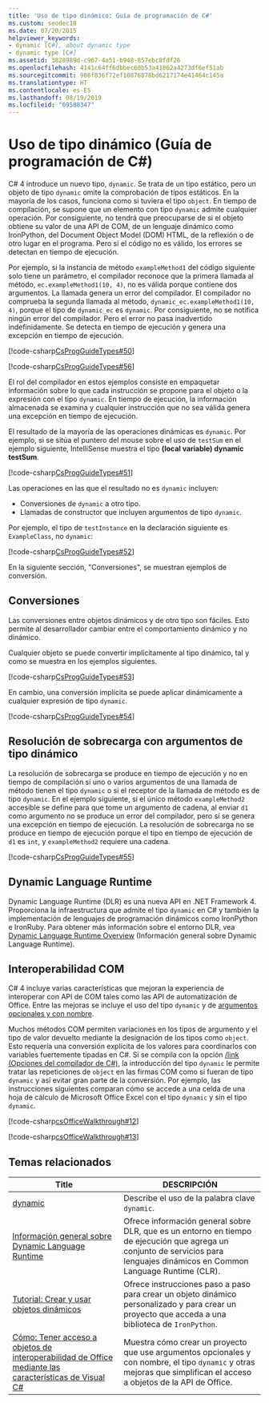 ```yaml
---
title: 'Uso de tipo dinámico: Guía de programación de C#'
ms.custom: seodec18
ms.date: 07/20/2015
helpviewer_keywords:
- dynamic [C#], about dynamic type
- dynamic type [C#]
ms.assetid: 3828989d-c967-4a51-b948-857ebc8fdf26
ms.openlocfilehash: 4141c64ff6dbbec60b53a41862a4273df6ef51ab
ms.sourcegitcommit: 986f836f72ef10876878bd6217174e41464c145a
ms.translationtype: HT
ms.contentlocale: es-ES
ms.lasthandoff: 08/19/2019
ms.locfileid: "69588347"
---
```

# <a name="using-type-dynamic-c-programming-guide"></a>Uso de tipo dinámico (Guía de programación de C#)

C# 4 introduce un nuevo tipo, `dynamic`. Se trata de un tipo estático, pero un objeto de tipo `dynamic` omite la comprobación de tipos estáticos. En la mayoría de los casos, funciona como si tuviera el tipo `object`. En tiempo de compilación, se supone que un elemento con tipo `dynamic` admite cualquier operación. Por consiguiente, no tendrá que preocuparse de si el objeto obtiene su valor de una API de COM, de un lenguaje dinámico como IronPython, del Document Object Model (DOM) HTML, de la reflexión o de otro lugar en el programa. Pero si el código no es válido, los errores se detectan en tiempo de ejecución.

Por ejemplo, si la instancia de método `exampleMethod1` del código siguiente solo tiene un parámetro, el compilador reconoce que la primera llamada al método, `ec.exampleMethod1(10, 4)`, no es válida porque contiene dos argumentos. La llamada genera un error del compilador. El compilador no comprueba la segunda llamada al método, `dynamic_ec.exampleMethod1(10, 4)`, porque el tipo de `dynamic_ec` es `dynamic`. Por consiguiente, no se notifica ningún error del compilador. Pero el error no pasa inadvertido indefinidamente. Se detecta en tiempo de ejecución y genera una excepción en tiempo de ejecución.

[!code-csharp[CsProgGuideTypes#50](~/samples/snippets/csharp/VS_Snippets_VBCSharp/CsProgGuideTypes/CS/usingdynamic.cs#50)]

[!code-csharp[CsProgGuideTypes#56](~/samples/snippets/csharp/VS_Snippets_VBCSharp/CsProgGuideTypes/CS/usingdynamic.cs#56)]

El rol del compilador en estos ejemplos consiste en empaquetar información sobre lo que cada instrucción se propone para el objeto o la expresión con el tipo `dynamic`. En tiempo de ejecución, la información almacenada se examina y cualquier instrucción que no sea válida genera una excepción en tiempo de ejecución.

El resultado de la mayoría de las operaciones dinámicas es `dynamic`. Por ejemplo, si se sitúa el puntero del mouse sobre el uso de `testSum` en el ejemplo siguiente, IntelliSense muestra el tipo **(local variable) dynamic testSum**.

[!code-csharp[CsProgGuideTypes#51](~/samples/snippets/csharp/VS_Snippets_VBCSharp/CsProgGuideTypes/CS/usingdynamic.cs#51)]

Las operaciones en las que el resultado no es `dynamic` incluyen:

* Conversiones de `dynamic` a otro tipo.
* Llamadas de constructor que incluyen argumentos de tipo `dynamic`.

Por ejemplo, el tipo de `testInstance` en la declaración siguiente es `ExampleClass`, no `dynamic`:

[!code-csharp[CsProgGuideTypes#52](~/samples/snippets/csharp/VS_Snippets_VBCSharp/CsProgGuideTypes/CS/usingdynamic.cs#52)]

En la siguiente sección, "Conversiones", se muestran ejemplos de conversión.

## <a name="conversions"></a>Conversiones

Las conversiones entre objetos dinámicos y de otro tipo son fáciles. Esto permite al desarrollador cambiar entre el comportamiento dinámico y no dinámico.

Cualquier objeto se puede convertir implícitamente al tipo dinámico, tal y como se muestra en los ejemplos siguientes.

[!code-csharp[CsProgGuideTypes#53](~/samples/snippets/csharp/VS_Snippets_VBCSharp/CsProgGuideTypes/CS/usingdynamic.cs#53)]

En cambio, una conversión implícita se puede aplicar dinámicamente a cualquier expresión de tipo `dynamic`.

[!code-csharp[CsProgGuideTypes#54](~/samples/snippets/csharp/VS_Snippets_VBCSharp/CsProgGuideTypes/CS/usingdynamic.cs#54)]

## <a name="overload-resolution-with-arguments-of-type-dynamic"></a>Resolución de sobrecarga con argumentos de tipo dinámico

La resolución de sobrecarga se produce en tiempo de ejecución y no en tiempo de compilación si uno o varios argumentos de una llamada de método tienen el tipo `dynamic` o si el receptor de la llamada de método es de tipo `dynamic`. En el ejemplo siguiente, si el único método `exampleMethod2` accesible se define para que tome un argumento de cadena, al enviar `d1` como argumento no se produce un error del compilador, pero sí se genera una excepción en tiempo de ejecución. La resolución de sobrecarga no se produce en tiempo de ejecución porque el tipo en tiempo de ejecución de `d1` es `int`, y `exampleMethod2` requiere una cadena.

[!code-csharp[CsProgGuideTypes#55](~/samples/snippets/csharp/VS_Snippets_VBCSharp/CsProgGuideTypes/CS/usingdynamic.cs#55)]

## <a name="dynamic-language-runtime"></a>Dynamic Language Runtime

Dynamic Language Runtime (DLR) es una nueva API en .NET Framework 4. Proporciona la infraestructura que admite el tipo `dynamic` en C# y también la implementación de lenguajes de programación dinámicos como IronPython e IronRuby. Para obtener más información sobre el entorno DLR, vea [Dynamic Language Runtime Overview](../../../framework/reflection-and-codedom/dynamic-language-runtime-overview.md) (Información general sobre Dynamic Language Runtime).

## <a name="com-interop"></a>Interoperabilidad COM

C# 4 incluye varias características que mejoran la experiencia de interoperar con API de COM tales como las API de automatización de Office. Entre las mejoras se incluye el uso del tipo `dynamic` y de [argumentos opcionales y con nombre](../classes-and-structs/named-and-optional-arguments.md).

Muchos métodos COM permiten variaciones en los tipos de argumento y el tipo de valor devuelto mediante la designación de los tipos como `object`. Esto requería una conversión explícita de los valores para coordinarlos con variables fuertemente tipadas en C#. Si se compila con la opción [/link (Opciones del compilador de C#)](../../language-reference/compiler-options/link-compiler-option.md), la introducción del tipo `dynamic` le permite tratar las repeticiones de `object` en las firmas COM como si fueran de tipo `dynamic` y así evitar gran parte de la conversión. Por ejemplo, las instrucciones siguientes comparan cómo se accede a una celda de una hoja de cálculo de Microsoft Office Excel con el tipo `dynamic` y sin el tipo `dynamic`.

[!code-csharp[csOfficeWalkthrough#12](~/samples/snippets/csharp/VS_Snippets_VBCSharp/csofficewalkthrough/cs/thisaddin.cs#12)]

[!code-csharp[csOfficeWalkthrough#13](~/samples/snippets/csharp/VS_Snippets_VBCSharp/csofficewalkthrough/cs/thisaddin.cs#13)]

## <a name="related-topics"></a>Temas relacionados

|Title|DESCRIPCIÓN|
|-----------|-----------------|
|[dynamic](../../language-reference/keywords/dynamic.md)|Describe el uso de la palabra clave `dynamic`.|
|[Información general sobre Dynamic Language Runtime](../../../framework/reflection-and-codedom/dynamic-language-runtime-overview.md)|Ofrece información general sobre DLR, que es un entorno en tiempo de ejecución que agrega un conjunto de servicios para lenguajes dinámicos en Common Language Runtime (CLR).|
|[Tutorial: Crear y usar objetos dinámicos](walkthrough-creating-and-using-dynamic-objects.md)|Ofrece instrucciones paso a paso para crear un objeto dinámico personalizado y para crear un proyecto que acceda a una biblioteca de `IronPython`.|
|[Cómo: Tener acceso a objetos de interoperabilidad de Office mediante las características de Visual C#](../interop/how-to-access-office-onterop-objects.md)|Muestra cómo crear un proyecto que use argumentos opcionales y con nombre, el tipo `dynamic` y otras mejoras que simplifican el acceso a objetos de la API de Office.|

